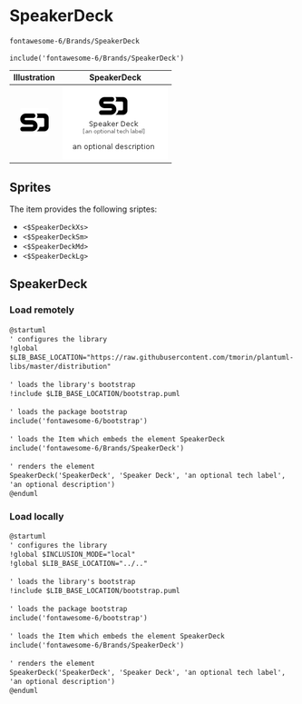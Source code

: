 # SpeakerDeck


```text
fontawesome-6/Brands/SpeakerDeck
```

```text
include('fontawesome-6/Brands/SpeakerDeck')
```



| Illustration | SpeakerDeck |
| :---: | :---: |
| ![illustration for Illustration](../../fontawesome-6/Brands/SpeakerDeck.png) | ![illustration for SpeakerDeck](../../fontawesome-6/Brands/SpeakerDeck.Local.png) |



## Sprites
The item provides the following sriptes:

- `<$SpeakerDeckXs>`
- `<$SpeakerDeckSm>`
- `<$SpeakerDeckMd>`
- `<$SpeakerDeckLg>`





## SpeakerDeck

### Load remotely
```plantuml
@startuml
' configures the library
!global $LIB_BASE_LOCATION="https://raw.githubusercontent.com/tmorin/plantuml-libs/master/distribution"

' loads the library's bootstrap
!include $LIB_BASE_LOCATION/bootstrap.puml

' loads the package bootstrap
include('fontawesome-6/bootstrap')

' loads the Item which embeds the element SpeakerDeck
include('fontawesome-6/Brands/SpeakerDeck')

' renders the element
SpeakerDeck('SpeakerDeck', 'Speaker Deck', 'an optional tech label', 'an optional description')
@enduml
```

### Load locally
```plantuml
@startuml
' configures the library
!global $INCLUSION_MODE="local"
!global $LIB_BASE_LOCATION="../.."

' loads the library's bootstrap
!include $LIB_BASE_LOCATION/bootstrap.puml

' loads the package bootstrap
include('fontawesome-6/bootstrap')

' loads the Item which embeds the element SpeakerDeck
include('fontawesome-6/Brands/SpeakerDeck')

' renders the element
SpeakerDeck('SpeakerDeck', 'Speaker Deck', 'an optional tech label', 'an optional description')
@enduml
```

